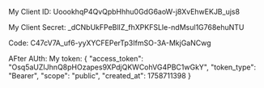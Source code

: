 My Client ID:
UoookhqP4QvQpbHhhu0GdG6aoW-j8XvEhwEKJB_ujs8

My Client Secret:
_dCNbUkFPeBlIZ_fhXPKFSLle-ndMsul1G768ehuNTU

Code: C47cV7A_uf6-yyXYCFEPerTp3IfmSO-3A-MkjGaNCwg





AFter AUth:
My token:
{
    "access_token": "Osq5aUZIJhnQ8pHOzapes9XPdjQKWCohVG4PBC1wGkY",
    "token_type": "Bearer",
    "scope": "public",
    "created_at": 1758711398
}